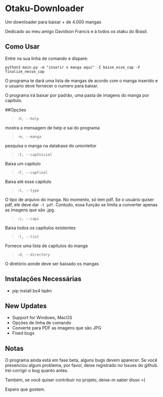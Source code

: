 # Otaku-Downloader

Um downloader para baixar + de 4.000 mangas

Dedicado ao meu amigo Davidson Francis e à todos os otaku do Brasil.

## Como Usar

Entre na sua linha de comando e dispare:

`python3 main.py -m "inserir o manga aqui" -I baixe_esse_cap -F finalize_nesse_cap`

O programa te dará uma lista de mangas de acordo com o manga inserido e o usuario deve fornecer o numero para baixar.

O programa irá baixar por padrão, uma pasta de imagens do manga por capítulo.

##Opções

> `-h, --help`

mostra a mensagem de help e sai do programa

> `-m, --manga`

pesquisa o manga na database do unionleitor

> `-I, --capInicial`

Baixa um capitulo

> `-F, --capFinal`

Baixa até esse capitulo

> `-t, --type`

O tipo de arquivo do manga. No momento, só tem pdf. Se o usuário quiser pdf, ele deve dar `-t pdf`. Contudo, essa função se limita a converter apenas as imagens que são .jpg.

> `-c, --caps`

Baixa todos os capítulos existentes

> `-l, --list`

Fornece uma lista de capitulos do manga

> `-d, --directory`

O diretório aonde deve ser baixado os mangas

## Instalações Necessárias
* pip install bs4 tqdm

## New Updates
* Support for Windows, MacOS
* Opções de linha de comando
* Converte para PDF as imagens que são JPG
* Fixed bugs

## Notas

O programa ainda está em fase beta, alguns bugs devem aparecer. Se você presenciou algum problema, por favor, deixe registrado no Issues do github. Irei corrigir o bug quanto antes.

Também, se você quiser contribuir no projeto, deixe-m saber disso =)

Espero que gostem.
